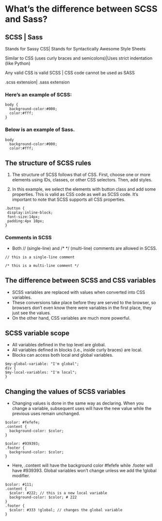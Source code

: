 # What’s the difference between SCSS and Sass?

SCSS        |      Sass
----------------------------
Stands for Sassy CSS| Stands for Syntactically Awesome Style Sheets

Similar to CSS (uses curly braces and semicolons)|Uses strict indentation (like Python)

Any valid CSS is valid SCSS | CSS code cannot be used as SASS

.scss extension|   .sass extension


### Here’s an example of SCSS:
```
body {
  background-color:#000;
  color:#fff;
}
```

### Below is an example of Sass.
```
body
  background-color:#000;
  color:#fff;
  ```

 ## The structure of SCSS rules

 1. The structure of SCSS follows that of CSS. First, choose one or more elements using IDs, classes, or other CSS selectors. Then, add styles.

 2. In this example, we select the elements with button class and add some properties. This is valid as CSS code as well as SCSS code. It’s important to note that SCSS supports all CSS properties.

 ```
 .button {
  display:inline-block;
  font-size:14px;
  padding:4px 10px;
}
```

### Comments in SCSS

* Both // (single-line) and /* */ (multi-line) comments are allowed in SCSS.

```
// this is a single-line comment

/* this is a multi-line comment */
```

## The difference between SCSS and CSS variables

* SCSS variables are replaced with values when converted into CSS variables.
* These conversions take place before they are served to the browser, so browsers don’t even know there were variables in the first place, they just see the values.
* On the other hand, CSS variables are much more powerful.

## SCSS variable scope

* All variables defined in the top level are global.
* All variables defined in blocks (i.e., inside curly braces) are local.
* Blocks can access both local and global variables.

```
$my-global-variable: "I'm global";
div {
$my-local-variables: "I'm local";
}
```

## Changing the values of SCSS variables

* Changing values is done in the same way as declaring. When you change a variable, subsequent uses will have the new value while the previous uses remain unchanged.

```
$color: #fefefe;
.content {
  background-color: $color;
}

$color: #939393;
.footer {
  background-color: $color;
}
```
* Here, .content will have the background color #fefefe while .footer will have #939393. Global variables won’t change unless we add the !global modifier.

```
$color: #111;
.content {
  $color: #222; // this is a new local variable
  background-color: $color; # 222
}
.footer {
  $color: #333 !global; // changes the global variable  
}
```